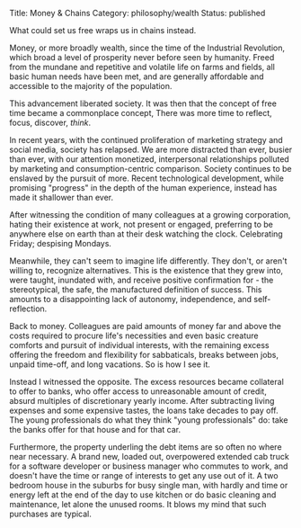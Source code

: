 Title: Money & Chains
Category: philosophy/wealth
Status: published

What could set us free wraps us in chains instead. 

Money, or more broadly wealth, since the time of the Industrial Revolution, which broad a level of prosperity never before seen by humanity. Freed from the mundane and repetitive and volatile life on farms and fields, all basic human needs have been met, and are generally affordable and accessible to the majority of the population.

This advancement liberated society. It was then that the concept of free time became a commonplace concept, There was more time to reflect, focus, discover, _think_. 

In recent years, with the continued proliferation of marketing strategy and social media, society has relapsed. We are more distracted than ever, busier than ever, with our attention monetized, interpersonal relationships polluted by marketing and consumption-centric comparison. Society continues to be enslaved by the pursuit of more. Recent technological development, while promising "progress" in the depth of the human experience, instead has made it shallower than ever. 

After witnessing the condition of many colleagues at a growing corporation, hating their existence at work, not present or engaged, preferring to be anywhere else on earth than at their desk watching the clock. Celebrating Friday; despising Mondays. 

Meanwhile, they can't seem to imagine life differently. They don't, or aren't willing to, recognize alternatives. This is the existence that they grew into, were taught, inundated with, and receive positive confirmation for - the stereotypical, the safe, the manufactured definition of success. This amounts to a disappointing lack of autonomy, independence, and self-reflection. 

Back to money. Colleagues are paid amounts of money far and above the costs required to procure life's necessities and even basic creature comforts and pursuit of individual interests, with the remaining excess offering the freedom and flexibility for sabbaticals, breaks between jobs, unpaid time-off, and long vacations. So is how I see it. 

Instead I witnessed the opposite. The excess resources became collateral to offer to banks, who offer access to unreasonable amount of credit, absurd multiples of discretionary yearly income. After subtracting living expenses and some expensive tastes, the loans take decades to pay off. The young professionals do what they think "young professionals" do: take the banks offer for that house and for that car. 

Furthermore, the property underling the debt items are so often no where near necessary. A brand new, loaded out, overpowered extended cab truck for a software developer or business manager who commutes to work, and doesn't have the time or range of interests to get any use out of it. A two bedroom house in the suburbs for busy single man, with hardly and time or energy left at the end of the day to use kitchen or do basic cleaning and maintenance, let alone the unused rooms. It blows my mind that such purchases are typical.



